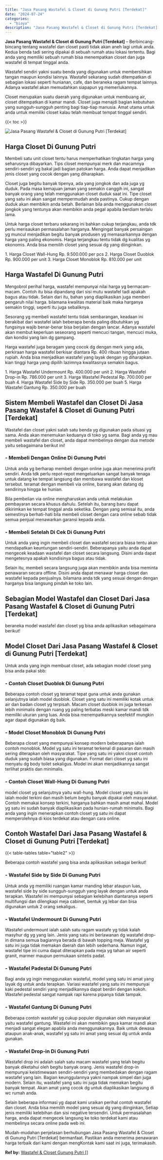 ```yaml
---
title: "Jasa Pasang Wastafel & Closet di Gunung Putri [Terdekat]"
date: "2024-07-24"
categories: 
  - "biaya"
description: "Jasa Pasang Wastafel & Closet di Gunung Putri [Terdekat]. Mudah-mudahan penjelasan berhubungan Jasa Pasang Wastafel & Closet di Gunung Putri [Terdekat] ber..."
---
```


**Jasa Pasang Wastafel & Closet di Gunung Putri \[Terdekat\]** – Berbincang-bincang tentang wastafel dan closet pasti tidak akan aneh lagi untuk anda. Kedua benda tadi sering dipakai di sebuah rumah atau lokasi tertentu. Bagi anda yang memiliki sebuah rumah bisa menempatkan closet dan juga wastafel di tempat tinggal anda.

Wastafel sendiri yakni suatu benda yang digunakan untuk membersihkan tangan maupun kondisi lainnya. Wastafel sekarang sudah ditempatkan di sebagian lokasi seperti hunianan, cafe, dan beraneka ragam tempat lainnya. Adanya wastafel akan memudahkan siapapun yg memerlukannya.

Closet merupakan suatu daerah yang digunakan untuk membuang air, closet ditempatkan di kamar mandi. Closet juga menajdi bagian kebutuhan yang sungguh-sungguh penting bagi tiap-tiap manusia. Amat utama untuk anda untuk memiliki closet kalau telah membuat tempat tinggal sendiri.

{{< toc >}}

![Jasa Pasang Wastafel & Closet di Gunung Putri [Terdekat]](/images/wastafel-closet-murah35.png)

## Harga Closet Di Gunung Putri

Membeli satu unit closet tentu harus memperhatikan tingkatan harga yang seharusnya dibayarkan. Tips closet mempunyai merk dan macamnya sendiri-sendiri yg bakal jadi bagian patokan harga. Anda dapat menjadikan jenis closet yang cocok dengan yang diharapkan.

Closet juga begitu banyak tipenya, ada yang jongkok dan ada juga yg duduk. Pada masa kemajuan jaman yang semakin canggih ini, sangat banyak orang yang telah menggunakan closet duduk saat ini. Tipe closet yang satu ini akan sangat mempermudah anda pastinya. Cukup dengan duduk akan membikin anda betah. Berlainan bila anda menggunakan closet jongkok yang tentunya akan membikin anda pegal apabila berdiam terlalu lama.

Untuk harga closet terbaru sekarang ini bahkan cukup terjangkau, anda tdk perlu merisaukan permasalahan harganya. Mengingat banyak persaingan yg muncul menjadikan begitu banyak produsen yg memasarkannya dengan harga yang paling ekonomis. Harga terjangkau tentu tidak dg kualitas yg ekonomis. Anda bisa memilih closet yang sesuai dg yang diinginkan.

1\. Harga Closet Wall-Hung Rp. 9.500.000 per pcs 2. Harga Closet Duoblok Rp. 900.000 per unit 3. Harga Closet Monoblok Rp. 810.000 per unit

## Harga Wastafel Di Gunung Putri

Mengobrol perihal harga, wastafel mempunyai nilai harga yg bermacam-macam. Contoh itu bisa dipandang dari sisi mutu wastafel tadi apakah bagus atau tidak. Selain dari itu, bahan yang diaplikasikan juga memberi pengaruh nilai harga. bilamana kwalitas material baik maka harganya semakin tinggi, seperti itu juga sebaliknya.

Sesorang yg membeli wastafel tentu tidak sembarangan, keadaan ini berakibat dari wastafel ialah beberapa benda paling dibutuhkan yg fungsinya wajib benar-benar bisa berjalan dengan lancar. Adanya wastafel akan membut keperluan seseorang seperti mencuci tangan, mencuci muka, dan kondisi yang lain dg gampang.

Harga wastafel juga beragam yang cocok dg dengan merk yang ada, perkiraan harga wastafel berkisar diantara Rp. 400 ribuan hingga jutaan rupiah. Anda bisa menjadikan wastafel yang layak dengan yg diharapkan. kian tinggi harga yang dipilih lazimnya kwalitasnya semakin bagus.

1\. Harga Wastafel Undermount Rp. 400.000 per unit 2. Harga Wastafel Drop-in Rp. 786.000 per unit 3. Harga Wastafel Pedestal Rp. 700.000 per buah 4. Harga Wastafel Side by Side Rp. 350.000 per buah 5. Harga Wastafel Gantung Rp. 350.000 per buah

## Sistem Membeli Wastafel dan Closet Di Jasa Pasang Wastafel & Closet di Gunung Putri \[Terdekat\]

Wastafel dan closet yakni salah satu benda yg digunakan pada situasi yg sama. Anda akan menemukan keduanya di toko yg sama. Bagi anda yg mau membeli wastafel dan closet, anda dapat membelinya dengan dua metode yaitu sebagaimana berikut ini!

### \- Membeli Dengan Online Di Gunung Putri

Untuk anda yg berharap membeli dengan online juga akan menerima profit sendiri. Anda tdk perlu repot-repot mengeluarkan sangat banyak tenaga untuk datang ke tempat langsung dan membawa wastafel dan kloset tersebut. teramat dengan membeli via online, barang akan datang dg sendirinya hingga ke hunian.

Bila pembelian via online mengharuskan anda untuk melakukan pembayaran secara khusus dahulu. Setelah itu, barang baru dapat dikirimkan ke tempat tinggal anda seketika. Dengan yang semisal itu, anda semestinya berhati-hati bila membeli closet dengan cara online sebab tidak semua penjual menawarkan garansi kepada anda.

### \- Membeli Setelah Di Cek Di Gunung Putri

Untuk anda yang ingin membeli closet dan wastafel secara biasa tentu akan mendapatkan keuntungan sendiri-sendiri. Beberapanya yaitu anda dapat mengecek keadaan wastafel dan closet secara langsung. Disini anda dapat mengetesnya apakah kondisinya bagus atau tidak.

Selain itu, membeli secara langsung juga akan membikin anda bisa meminta penawaran secara offline. Disini anda dapat menawar harga closet dan wastafel kepada penjualnya. bilamana anda tdk yang sesuai dengan dengan harganya bisa langsung pindah ke toko lain.

## Sebagian Model Wastafel dan Closet Dari Jasa Pasang Wastafel & Closet di Gunung Putri \[Terdekat\]

beraneka model wastafel dan closet yg bisa anda aplikasikan sebagaimana berikut!

## Model Closet Dari Jasa Pasang Wastafel & Closet di Gunung Putri \[Terdekat\]

Untuk anda yang ingin membuat closet, ada sebagian model closet yang bisa anda pakai sbb:

### \- Contoh Closet Duoblok Di Gunung Putri

Beberapa contoh closet yg teramat tepat guna untuk anda gunakan selanjutnya ialah model duoblok. Closet yang satu ini memiliki kotak untuk air dan badan closet yg terpisah. Macam closet duoblok ini juga terkesan lebih minimalis dengan ruang yg paling terbatas meski kamar mandi tdk memiliki ukuran yang luas. Anda bisa menempatkannya seefektif mungkin agar dapat digunakan dg baik.

### \- Model Closet Monoblok Di Gunung Putri

Beberapa closet yang mempunyai konsep modern beberapanya ialah contoh monoblok. Model yg satu ini teramat terkenal di pasaran dan masih sering diterapkan oleh masyarakat. Tipe yang satu ini yakni closet contoh duduk yang sudah biasa yang digunakan. Format dari closet yg satu ini menyatu dg body toilet sekaligus. Model ini akan menjadikannya sangat terlihat praktis dan minimalis.

### \- Contoh Closet Wall-Hung Di Gunung Putri

model closet yg selanjutnya yaitu wall-hung. Model closet yang satu ini ialah model terkini dan masih belum begitu banyak dipakai oleh masyarakat. Contoh memakai konsep terkini, harganya bahkan masih amat mahal. Model yg satu ini sudah banyak diaplikasikan pada hunian-rumah minimalis. Bagi anda yang ingin menerapkan contoh closet yg satu ini dapat memperolehnya di kios terdekat atau dengan cara online.

## Contoh Wastafel Dari Jasa Pasang Wastafel & Closet di Gunung Putri \[Terdekat\]

{{< table-tables table="table2" >}}

Beberapa contoh wastafel yang bisa anda aplikasikan sebagai berikut!

### \- Wastafel Side by Side Di Gunung Putri

Untuk anda yg memiliki ruangan kamar manding lebar ataupun luas, wastafel side by side sungguh-sungguh yang layak dengan untuk anda terapkan. Wastafel ini mempunyai sebagian kelebihan diantaranya seperti multifungsi dan dilengkapi meja cabinet, bentuk yg lebar dan bisa digunakan untuk 2 orang sekaligus.

### \- Wastafel Undermount Di Gunung Putri

Wastafel undermount ialah salah satu ragam wastafe yg tidak kalah masyhur dg yg yang lain. Jenis yang satu ini berlawanan dg wastafel drop-in dimana semua bagiannya berada di bawah topping meja. Wastafel yg satu ini juga tidak memakan daerah dan lebih sederhana. Namun ingat, wastafel tipe ini cuma dapat diterapkan pada meja yg tahan air seperti granit, marmer maupun permukaan sintetis padat.

### \- Wastafel Padestal Di Gunung Putri

Bagi anda yg ingin menggunakan wasteful, model yang satu ini amat yang layak dg untuk anda terapkan. Variasi wastafel yang satu ini mempunyai kaki pedestal sendiri yang menjadikannya dapat berdiri dengan kokoh. Wastafel pedestal sangat nampak rapi karena pipanya tidak tampak.

### \- Wastafel Gantung Di Gunung Putri

Beberapa contoh wastafel yg cukup populer digunakan oleh masyarakat yaitu wastafel gantung. Wastafel ini akan membikin gaya kamar mandi akan menjadi sangat elegan apabila anda menggunakannya. Baik untuk dewasa ataupun anak-anak, wastafel yg satu ini amat yang sesuai dg untuk anda gunakan.

### \- Wastafel Drop-in Di Gunung Putri

Wastafel drop ini adalah salah satu macam wastafel yang telah begitu banyak diketahui oleh begitu banyak orang. Jenis wastafel drop-in mempunyai keistimewaan sendiri-sendiri yang membedakan dengan ragam wastafel yang lain. Bagian keunggulannya yakni nampak simpel dan juga modern. Selain itu, wastafel yang satu ini juga tidak memakan begitu banyak tempat. Akan amat yang cocok dg untuk diaplikasikan langsung di wc rumah anda.

Selain beberapa informasi yg dapat kami uraikan perihal contoh wastafel dan closet. Anda bisa memilih model yang sesuai dg yang diinginkan, Setiap jenis memiliki kelebihan dan sisi negative tersendiri. Untuk permasalahan harga, anda dapat mengecek langsung ke toko terdekat kami atau membelinya secara online pada web ini.

Mudah-mudahan penjelasan berhubungan Jasa Pasang Wastafel & Closet di Gunung Putri \[Terdekat\] bermanfaat. Pastikan anda menerima penawaran harga terbaik dari kami dengan mengKontak kami saat ini juga, terimakasih.

**Ref by:** [Wastafel & Closet Gunung Putri []](https://id.wikipedia.org/wiki/Wastafel)
